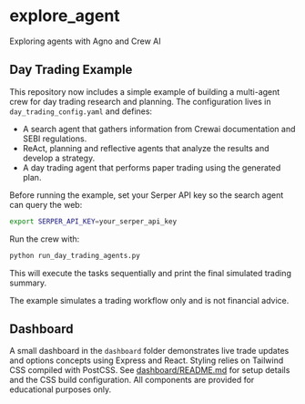 # explore_agent

Exploring agents with Agno and Crew AI

## Day Trading Example

This repository now includes a simple example of building a multi-agent crew for day trading research and planning. The configuration lives in `day_trading_config.yaml` and defines:

- A search agent that gathers information from Crewai documentation and SEBI regulations.
- ReAct, planning and reflective agents that analyze the results and develop a strategy.
- A day trading agent that performs paper trading using the generated plan.

Before running the example, set your Serper API key so the search agent can query the web:

```bash
export SERPER_API_KEY=your_serper_api_key
```

Run the crew with:

```bash
python run_day_trading_agents.py
```

This will execute the tasks sequentially and print the final simulated trading summary.

The example simulates a trading workflow only and is not financial advice.

## Dashboard

A small dashboard in the `dashboard` folder demonstrates live trade updates and options concepts using Express and React. Styling relies on Tailwind CSS compiled with PostCSS. See [dashboard/README.md](dashboard/README.md) for setup details and the CSS build configuration. All components are provided for educational purposes only.

